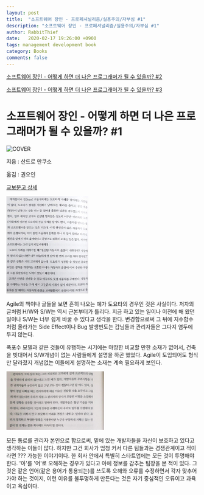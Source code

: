 ```yaml
---
layout: post
title:  "소프트웨어 장인 - 프로페셔널리즘/실용주의/자부심 #1"
description: "소프트웨어 장인 - 프로페셔널리즘/실용주의/자부심 #1"
author: RabbitThief
date:   2020-02-17 19:26:00 +0900
tags: management development book 
category: Books
comments: false
---
```



[소프트웨어 장인 - 어떻게 하면 더 나은 프로그래머가 될 수 있을까? #2](https://rabbitthief37.github.io/2020/02/20/br-software-craftsman-02.html)

[소프트웨어 장인 - 어떻게 하면 더 나은 프로그래머가 될 수 있을까? #3](https://rabbitthief37.github.io/2020/02/21/br-software-craftsman-03.html)



# 소프트웨어 장인 - 어떻게 하면 더 나은 프로그래머가 될 수 있을까? #1

![COVER](http://image.kyobobook.co.kr/images/book/xlarge/489/x9791186659489.jpg)

지음 : 산드로 만쿠소

옮김 : 권오인

[교보문고 상세](http://www.kyobobook.co.kr/product/detailViewKor.laf?ejkGb=KOR&mallGb=KOR&barcode=9791186659489&orderClick=LAG&Kc=#N)

<img src="/assets/article_images/2020-02-17/1.jpg" alt="1" style="zoom:25%;" />

Agile의 책이나 글들을 보면 흔히 나오는 예가 도요타의 경우인 것은 사실이다.  저자의 글처럼 H/W와 S/W는 역시 근본부터가 틀리다.  지금 하고 있는 일이나 이전에 해 왔던 일이나 S/W는 너무 쉽게 바꿀 수 있다고 생각을 한다.  변경함으로써 그 뒤에 지수함수처럼 올라가는 Side Effect이나 Bug 발생빈도는 갑님들과 관리자들은 그다지 염두에 두지 않는다.  

폭포수 모델과 같은 것들이 유행하는 시기에는 마땅한 비교할 만한 소재가 없어서, 건축을 빗대어서 S/W개념이 없는 사람들에게 설명을 하곤 했었다.  Agile이 도입되어도 형식만 달라졌지 개념없는 이들에게 설명하는 소재는 계속 필요하게 보인다.

<img src="/assets/article_images/2020-02-17/2.jpg" alt="2" style="zoom:25%;" />

모든 통로를 관리자 본인으로 함으로써, 밑에 있는 개발자들을 자신이 보호하고 있다고 생각하는 이들이 많다.  하지만 그건 회사가 엄청 커서 다른 팀들과는 경쟁관계이고 적이라면 ??? 가능한 이야기이다.  한 회사 안에서 특별히 스타트업에는 모든 것이 투명해야 한다.   '아'를 '어'로 오해하는 경우가 있다고 아에 정보를 감추는 팀장을 본 적이 있다.  그것은 같은 언어(같은 용어가 통용되는)를 쓰도록 오해와 오류를 수정하면서 각자 맞추어 가야 하는 것이지, 이런 이유를 불투명하게 만든다는 것은 자기 중심적인 오류이고 과욕이고 욕심이다.
